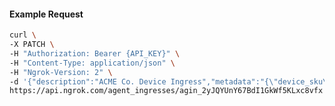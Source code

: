 <!-- Code generated for API Clients. DO NOT EDIT. -->

#### Example Request

```bash
curl \
-X PATCH \
-H "Authorization: Bearer {API_KEY}" \
-H "Content-Type: application/json" \
-H "Ngrok-Version: 2" \
-d '{"description":"ACME Co. Device Ingress","metadata":"{\"device_sku\": \"824JS4RZ1F8X\"}"}' \
https://api.ngrok.com/agent_ingresses/agin_2yJQYUnY67BdI1GkWf5KLxc8vfx
```

